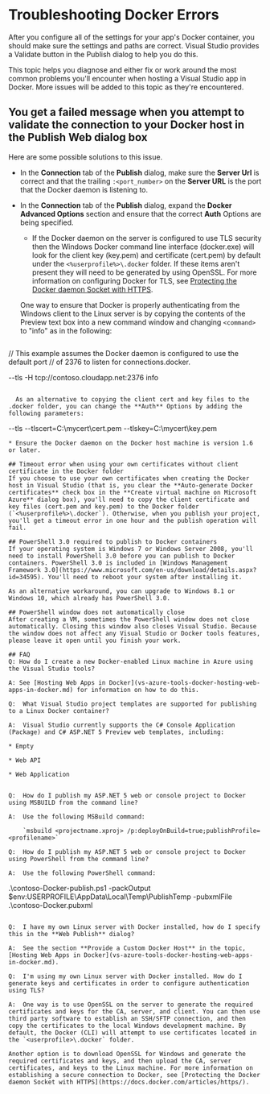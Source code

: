 <properties
   pageTitle="Troubleshooting Docker Client Errors on Windows Using Visual Studio | Microsoft Azure"
   description="Troubleshoot problems you encounter when using Visual Studio to create and deploy web apps to Docker on Windows by using Visual Studio."
   services="visual-studio-online"
   documentationCenter="na"
   authors="TomArcher"
   manager="douge"
   editor="" />

<tags
   ms.service="multiple"
   ms.devlang="dotnet"
   ms.topic="article"
   ms.tgt_pltfrm="na"
   ms.workload="multiple"
   ms.date="12/18/2015"
   ms.author="tarcher" />

# Troubleshooting Docker Errors
After you configure all of the settings for your app's Docker container, you should make sure the settings and paths are correct. Visual Studio provides a Validate button in the Publish dialog to help you do this.

This topic helps you diagnose and either fix or work around the most common problems you'll encounter when hosting a Visual Studio app in Docker. More issues will be added to this topic as they're encountered.

## You get a failed message when you attempt to validate the connection to your Docker host in the Publish Web dialog box
Here are some possible solutions to this issue.

* In the **Connection** tab of the **Publish** dialog, make sure the **Server Url** is correct and that the trailing `:<port_number>` on the **Server URL** is the port that the Docker daemon is listening to.

* In the **Connection** tab of the **Publish** dialog, expand the **Docker Advanced Options** section and ensure that the correct **Auth** Options are being specified.

  * If the Docker daemon on the server is configured to use TLS security then the Windows Docker command line interface (docker.exe) will look for the client key (key.pem) and certificate (cert.pem) by default under the `<%userprofile%>\.docker` folder. If these items aren't present they will need to be generated by using OpenSSL. For more information on configuring Docker for TLS, see [Protecting the Docker daemon Socket with HTTPS](https://docs.docker.com/articles/https/).

  One way to ensure that Docker is properly authenticating from the Windows client to the Linux server is by copying the contents of the Preview text box into a new command window and changing `<command>` to "info" as in the following:

  ```
// This example assumes the Docker daemon is configured to use the default port
// of 2376 to listen for connections.docker.

--tls -H tcp://contoso.cloudapp.net:2376 info
```

  As an alternative to copying the client cert and key files to the .docker folder, you can change the **Auth** Options by adding the following parameters:

  ```
--tls --tlscert=C:\mycert\cert.pem --tlskey=C:\mycert\key.pem
```
* Ensure the Docker daemon on the Docker host machine is version 1.6 or later.

## Timeout error when using your own certificates without client certificate in the Docker folder
If you choose to use your own certificates when creating the Docker host in Visual Studio (that is, you clear the **Auto-generate Docker certificates** check box in the **Create virtual machine on Microsoft Azure** dialog box), you'll need to copy the client certificate and key files (cert.pem and key.pem) to the Docker folder (`<%userprofile%>\.docker`). Otherwise, when you publish your project, you'll get a timeout error in one hour and the publish operation will fail.

## PowerShell 3.0 required to publish to Docker containers
If your operating system is Windows 7 or Windows Server 2008, you'll need to install PowerShell 3.0 before you can publish to Docker containers. PowerShell 3.0 is included in [Windows Management Framework 3.0](https://www.microsoft.com/en-us/download/details.aspx?id=34595). You'll need to reboot your system after installing it.

As an alternative workaround, you can upgrade to Windows 8.1 or Windows 10, which already has PowerShell 3.0.

## PowerShell window does not automatically close
After creating a VM, sometimes the PowerShell window does not close automatically. Closing this window also closes Visual Studio. Because the window does not affect any Visual Studio or Docker tools features, please leave it open until you finish your work.

## FAQ
Q: How do I create a new Docker-enabled Linux machine in Azure using the Visual Studio tools?

A: See [Hosting Web Apps in Docker](vs-azure-tools-docker-hosting-web-apps-in-docker.md) for information on how to do this.

Q:  What Visual Studio project templates are supported for publishing to a Linux Docker container?

A:  Visual Studio currently supports the C# Console Application (Package) and C# ASP.NET 5 Preview web templates, including:

* Empty

* Web API

* Web Application


Q:  How do I publish my ASP.NET 5 web or console project to Docker using MSBUILD from the command line?

A:  Use the following MSBuild command:

    `msbuild <projectname.xproj> /p:deployOnBuild=true;publishProfile=<profilename>`

Q:  How do I publish my ASP.NET 5 web or console project to Docker using PowerShell from the command line?

A:  Use the following PowerShell command:

```
.\contoso-Docker-publish.ps1 -packOutput $env:USERPROFILE\AppData\Local\Temp\PublishTemp -pubxmlFile .\contoso-Docker.pubxml
```

Q:  I have my own Linux server with Docker installed, how do I specify this in the **Web Publish** dialog?

A:  See the section **Provide a Custom Docker Host** in the topic, [Hosting Web Apps in Docker](vs-azure-tools-docker-hosting-web-apps-in-docker.md).

Q:  I'm using my own Linux server with Docker installed. How do I generate keys and certificates in order to configure authentication using TLS?

A:  One way is to use OpenSSL on the server to generate the required certificates and keys for the CA, server, and client. You can then use third party software to establish an SSH/SFTP connection, and then copy the certificates to the local Windows development machine. By default, the Docker (CLI) will attempt to use certificates located in the `<userprofile>\.docker` folder.

Another option is to download OpenSSL for Windows and generate the required certificates and keys, and then upload the CA, server certificates, and keys to the Linux machine. For more information on establishing a secure connection to Docker, see [Protecting the Docker daemon Socket with HTTPS](https://docs.docker.com/articles/https/).

